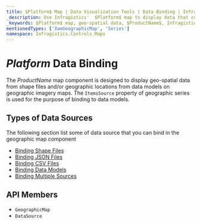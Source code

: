 ```yaml
---
title: $Platform$ Map | Data Visualization Tools | Data Binding | Infragistics
_description: Use Infragistics'  $Platform$ map to display data that contains geographic locations from view models or geo-spatial data loaded from shape files on geographic imagery maps. View $ProductName$ map demos!
_keywords: $Platform$ map, geo-spatial data, $ProductName$, Infragistics, data binding
mentionedTypes: ['XamGeographicMap', 'Series']
namespace: Infragistics.Controls.Maps
---
```

# $Platform$ Data Binding

The $ProductName$ map component is designed to display geo-spatial data from shape files and/or geographic locations from data models on geographic imagery maps. The `ItemsSource` property of geographic series is used for the purpose of binding to data models.

## Types of Data Sources
The following section list some of data source that you can bind in the geographic map component

- [Binding Shape Files](geo-map-binding-shp-file.md)
- [Binding JSON Files](geo-map-binding-data-json-points.md)
- [Binding CSV Files](geo-map-binding-data-csv.md)
- [Binding Data Models](geo-map-binding-data-model.md)
- [Binding Multiple Sources](geo-map-binding-multiple-sources.md)


 ## API Members

- `GeographicMap`
- `DataSource`